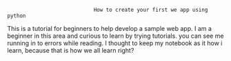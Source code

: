                                 How to create your first we app using python
This is a tutorial for beginners to help develop a sample web app. I am a beginner in this area and curious to learn by trying tutorials.
you can see me running in to errors while reading. I thought to keep my notebook as it how i learn, because that is how we all learn right?
